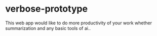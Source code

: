 # verbose-prototype
This web app would like to do more productivity of your work whether summarization and any basic tools of ai..
